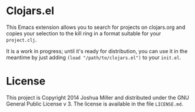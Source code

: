 # Clojars.el

This Emacs extension allows you to search for projects on clojars.org
and copies your selection to the kill ring in a format suitable for
your `project.clj`.

It is a work in progress; until it's ready for distribution, you can
use it in the meantime by just adding `(load "/path/to/clojars.el")`
to your `init.el`.

# License

This project is Copyright 2014 Joshua Miller and distributed under the
GNU General Public License v 3. The license is available in the file
`LICENSE.md`.
